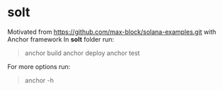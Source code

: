 # solt
Motivated from https://github.com/max-block/solana-examples.git
with Anchor framework
In **solt** folder run:

> anchor build
> anchor deploy
> anchor test

For more options run:

> anchor -h
